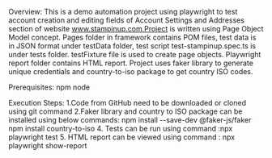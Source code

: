 Overview:
This is a demo automation project using playwright to test account creation and editing fields of Account Settings and Addresses section of website www.stampinup.com.Project is written using Page Object Model concept. Pages folder in framework contains POM files, test data is in JSON format under testData folder, test script test-stampinup.spec.ts is under tests folder. testFixture file is used to create page objects. Playwright report folder contains HTML report. Project uses faker library to generate unique credentials and country-to-iso package to get country ISO codes.

Prerequisites:
npm
node

Execution Steps:
1.Code from GitHub need to be downloaded or cloned using git command
2.Faker library and country to ISO package can be installed using below commands:
npm install --save-dev @faker-js/faker
npm install country-to-iso
4. Tests can be run using command :npx playwright test
5. HTML report can be viewed using command : npx playwright show-report

